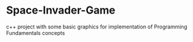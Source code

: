 # Space-Invader-Game
c++ project with some basic graphics for implementation of Programming Fundamentals concepts
